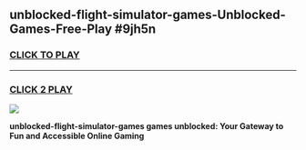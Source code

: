 
## unblocked-flight-simulator-games-Unblocked-Games-Free-Play #9jh5n
<h3>
<a href="https://us.freeplayer.one?title=unblocked-flight-simulator-games&ref=9M">CLICK TO PLAY</a></h3>
<hr>

<h3>
<a href="https://us.freeplayer.one?title=unblocked-flight-simulator-games&ref=9M">CLICK 2 PLAY</a>
  
</h3>

<a href="https://us.freeplayer.one?title=unblocked-flight-simulator-games&ref=9M"><img src="https://clearcache.store/games.png"></a>


**unblocked-flight-simulator-games games unblocked: Your Gateway to Fun and Accessible Online Gaming**
